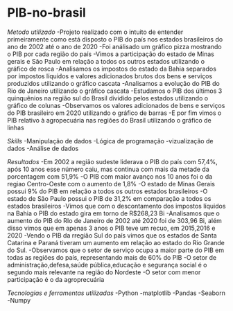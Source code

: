 # PIB-no-brasil

*Metodo utilizado*
-Projeto realizado com o intuito de entender primeiramente como está disposto o PIB do país nos estados brasileiros do ano de 2002 até o ano de 2020
-Foi análisado um gráfico pizza mostrando o PIB por cada região do país
-Vimos a participação do estado de Minas gerais e São Paulo em relação a todos os outros estados utilizando o gráfico de rosca
-Analisamos os impostos do estado da Bahia separados por impostos líquidos e valores adicionados brutos dos bens e serviços produzidos utilizando o gráfico cascata
-Analisamos a evolução do PIB do Rio de Janeiro utilizando o gráfico cascata
-Estudamos o PIB dos últimos 3 quinquênios na região sul do Brasil dividido pelos estados utilizando o gráfico de colunas
-Observamos os valores adicionados de bens e serviços do PIB brasileiro em 2020 utilizando o gráfico de barras
-E por fim vimos o PIB relativo à agropecuária nas regiões do Brasil utilizando o gráfico de linhas

*Skills*
-Manipulação de dados
-Lógica de programação
-vizualização de dados
-Análise de dados

*Resultados*
-Em 2002 a região sudeste liderava o PIB do país com 57,4%, após 10 anos esse número caiu, mas continua com mais da metade da porcentagem com 51,9%
-O PIB com maior avanço nos 10 anos foi o da regiao Centro-Oeste com o aumento de 1,8%
-O estado de Minas Gerais possui 9% do PIB em relação a todos os outros estados brasileiros
-O estado de São Paulo possui o PIB de 31,2% em comparação a todos os estados brasileiros
-Vimos que com o descontamento dos impostos líquidos na Bahia o PIB do estado gira em torno de R$268,23 Bi
-Analisamos que o aumento do PIB do RIo de Janeiro de 2002 até 2020 foi de 303,96 Bi, além disso vimos que em apenas 3 anos o PIB teve um recuo, em 2015,2016 e 2020
-Vendo o PIB da rregião Sul do país vimos que os estados de Santa Catarina e Paraná tiveram um aumento em relação ao estado do Rio Grande do Sul.
-Observamos que o setor de serviço ocupa a maior parte do PIB em todas as regiões do país, representando mais de 60% do PIB
-O setor de administração,defesa,saúde pública,educação e segurança social é o segundo mais relevante na região do Nordeste
-O setor com menor participação é o da agroprecuária

*Tecnologias e ferramentas utilizadas*
-Python
-matplotlib
-Pandas
-Seaborn
-Numpy

